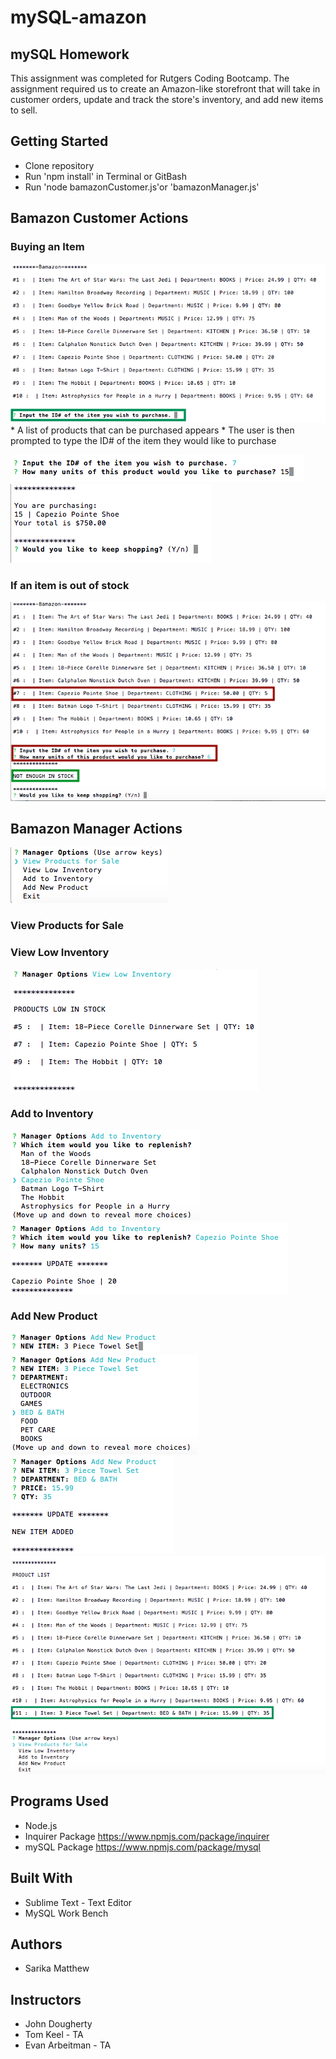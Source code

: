 # mySQL-amazon

## mySQL Homework

This assignment was completed for Rutgers Coding Bootcamp. 
The assignment required us to create an Amazon-like storefront that will take in customer orders, update and track the store's inventory, and add new items to sell. 

## Getting Started
  * Clone repository
  * Run 'npm install' in Terminal or GitBash
  * Run 'node bamazonCustomer.js'or 'bamazonManager.js'
 
## Bamazon Customer Actions
### Buying an Item
<img src="./screenshots/Customer1.png"
     alt="Product list for customer"/>
     * A list of products that can be purchased appears
     * The user is then prompted to type the ID# of the item they would like to purchase
     
<img src="./screenshots/Customer2.png"
     alt="Customer input"/>
<img src="./screenshots/Customer3.png"
     alt="Customer receipt"/>

### If an item is out of stock
<img src="./screenshots/Customer4.png"
     alt="Customer's requested item out of stock"/>

## Bamazon Manager Actions
<img src="./screenshots/Manager1.png"
     alt="Manager's list of options"/>
### View Products for Sale

### View Low Inventory
<img src="./screenshots/Manager2.png"
     alt="List showing items with less than 15 units in stock"/>
### Add to Inventory
<img src="./screenshots/Manager3.png"
     alt="Manager picks which item to add more units"/>
<img src="./screenshots/Manager4.png"
     alt="Requested number of units are added"/>
### Add New Product
<img src="./screenshots/Manager5.png"
     alt="Manager types in a new product"/>
<img src="./screenshots/Manager6.png"
     alt="Select department to add item"/>
<img src="./screenshots/Manager7.png"
     alt="Give price and quantity information"/>
<img src="./screenshots/Manager8.png"
     alt="Product list updated"/>

## Programs Used
- Node.js
- Inquirer Package https://www.npmjs.com/package/inquirer
- mySQL Package https://www.npmjs.com/package/mysql

## Built With
- Sublime Text - Text Editor
- MySQL Work Bench

## Authors
- Sarika Matthew

## Instructors
- John Dougherty
- Tom Keel - TA
- Evan Arbeitman - TA
